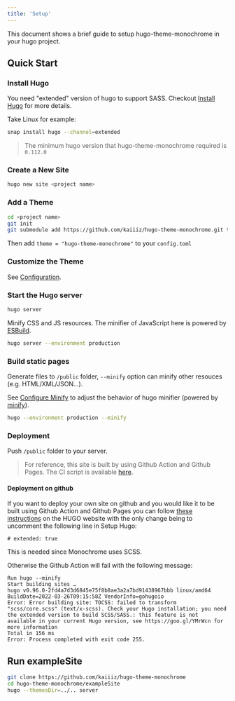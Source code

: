 ```yaml
---
title: 'Setup'
---
```


This document shows a brief guide to setup hugo-theme-monochrome in your hugo project.

## Quick Start

### Install Hugo

You need "extended" version of hugo to support SASS. Checkout [Install Hugo](https://gohugo.io/getting-started/installing/) for more details.

Take Linux for example:

```bash
snap install hugo --channel=extended
```

> The minimum hugo version that hugo-theme-monochrome required is `0.112.0`

### Create a New Site

```bash
hugo new site <project name>
```

### Add a Theme

```bash
cd <project name>
git init
git submodule add https://github.com/kaiiiz/hugo-theme-monochrome.git themes/hugo-theme-monochrome
```

Then add `theme = "hugo-theme-monochrome"` to your `config.toml`

### Customize the Theme

See [Configuration](/hugo-theme-monochrome/configuration/).

### Start the Hugo server

```bash
hugo server
```

Minify CSS and JS resources. The minifier of JavaScript here is powered by [ESBuild](https://github.com/evanw/esbuild).

```bash
hugo server --environment production
```

### Build static pages

Generate files to `/public` folder, `--minify` option can minify other resouces (e.g. HTML/XML/JSON...).

See [Configure Minify](https://gohugo.io/getting-started/configuration/#configure-minify) to adjust the behavior of hugo minifier (powered by [minify](https://github.com/tdewolff/minify)).

```bash
hugo --environment production --minify
```

### Deployment

Push `/public` folder to your server.

> For reference, this site is built by using Github Action and Github Pages. The CI script is available [here](https://github.com/kaiiiz/hugo-theme-monochrome/blob/main/.github/workflows/gh-pages.yml).

#### Deployment on github

If you want to deploy your own site on github and you would like it to be built using Github Action and Github Pages you can follow [these instructions](https://gohugo.io/hosting-and-deployment/hosting-on-github/#build-hugo-with-github-action) on the HUGO website with the only change being to uncomment the following line in Setup Hugo:

```
# extended: true
```

This is needed since Monochrome uses SCSS.

Otherwise the Github Action will fail with the following message:

```
Run hugo --minify
Start building sites … 
hugo v0.96.0-2fd4a7d3d6845e75f8b8ae3a2a7bd91438967bbb linux/amd64 BuildDate=2022-03-26T09:15:58Z VendorInfo=gohugoio
Error: Error building site: TOCSS: failed to transform "scss/core.scss" (text/x-scss). Check your Hugo installation; you need the extended version to build SCSS/SASS.: this feature is not available in your current Hugo version, see https://goo.gl/YMrWcn for more information
Total in 156 ms
Error: Process completed with exit code 255.
```

## Run exampleSite

```bash
git clone https://github.com/kaiiiz/hugo-theme-monochrome
cd hugo-theme-monochrome/exampleSite
hugo --themesDir=../.. server
```
